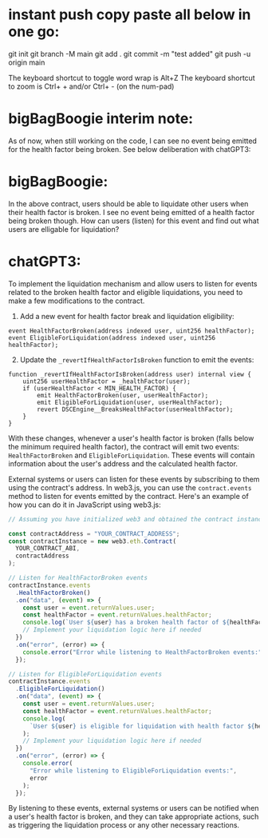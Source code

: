 # instant push copy paste all below in one go:

git init
git branch -M main
git add .
git commit -m "test added"
git push -u origin main

The keyboard shortcut to toggle word wrap is Alt+Z
The keyboard shortcut to zoom is Ctrl+ + and/or Ctrl+ - (on the num-pad)

# bigBagBoogie interim note:

As of now, when still working on the code, I can see no event being emitted for the
health factor being broken. See below deliberation with chatGPT3:

# bigBagBoogie:

In the above contract, users should be able to liquidate other users when their health factor is broken. I see no event being emitted of a health factor being broken though. How can users (listen) for this event and find out what users are elligable for liquidation?

# chatGPT3:

To implement the liquidation mechanism and allow users to listen for events related to the broken health factor and eligible liquidations, you need to make a few modifications to the contract.

1. Add a new event for health factor break and liquidation eligibility:

```solidity
event HealthFactorBroken(address indexed user, uint256 healthFactor);
event EligibleForLiquidation(address indexed user, uint256 healthFactor);
```

2. Update the `_revertIfHealthFactorIsBroken` function to emit the events:

```solidity
function _revertIfHealthFactorIsBroken(address user) internal view {
    uint256 userHealthFactor = _healthFactor(user);
    if (userHealthFactor < MIN_HEALTH_FACTOR) {
        emit HealthFactorBroken(user, userHealthFactor);
        emit EligibleForLiquidation(user, userHealthFactor);
        revert DSCEngine__BreaksHealthFactor(userHealthFactor);
    }
}
```

With these changes, whenever a user's health factor is broken (falls below the minimum required health factor), the contract will emit two events: `HealthFactorBroken` and `EligibleForLiquidation`. These events will contain information about the user's address and the calculated health factor.

External systems or users can listen for these events by subscribing to them using the contract's address. In web3.js, you can use the `contract.events` method to listen for events emitted by the contract. Here's an example of how you can do it in JavaScript using web3.js:

```javascript
// Assuming you have initialized web3 and obtained the contract instance

const contractAddress = "YOUR_CONTRACT_ADDRESS";
const contractInstance = new web3.eth.Contract(
  YOUR_CONTRACT_ABI,
  contractAddress
);

// Listen for HealthFactorBroken events
contractInstance.events
  .HealthFactorBroken()
  .on("data", (event) => {
    const user = event.returnValues.user;
    const healthFactor = event.returnValues.healthFactor;
    console.log(`User ${user} has a broken health factor of ${healthFactor}`);
    // Implement your liquidation logic here if needed
  })
  .on("error", (error) => {
    console.error("Error while listening to HealthFactorBroken events:", error);
  });

// Listen for EligibleForLiquidation events
contractInstance.events
  .EligibleForLiquidation()
  .on("data", (event) => {
    const user = event.returnValues.user;
    const healthFactor = event.returnValues.healthFactor;
    console.log(
      `User ${user} is eligible for liquidation with health factor ${healthFactor}`
    );
    // Implement your liquidation logic here if needed
  })
  .on("error", (error) => {
    console.error(
      "Error while listening to EligibleForLiquidation events:",
      error
    );
  });
```

By listening to these events, external systems or users can be notified when a user's health factor is broken, and they can take appropriate actions, such as triggering the liquidation process or any other necessary reactions.
